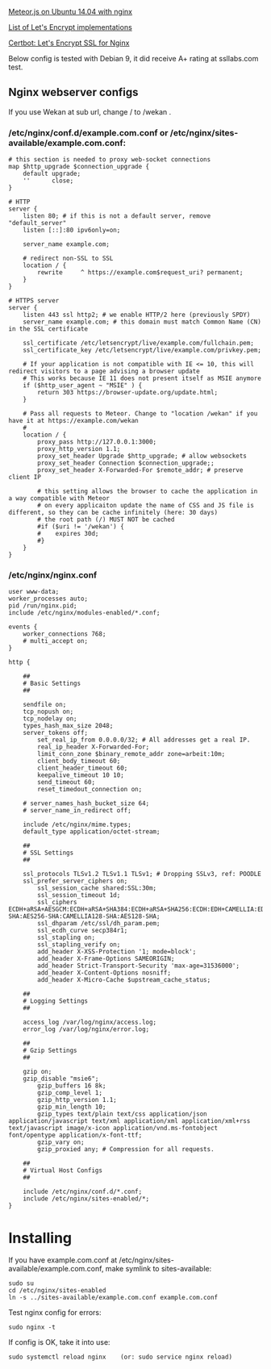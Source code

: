 [Meteor.js on Ubuntu 14.04 with nginx](https://www.digitalocean.com/community/tutorials/how-to-deploy-a-meteor-js-application-on-ubuntu-14-04-with-nginx)

[List of Let's Encrypt implementations](https://community.letsencrypt.org/t/list-of-client-implementations/2103)

[Certbot: Let's Encrypt SSL for Nginx](https://certbot.eff.org)

Below config is tested with Debian 9, it did receive A+ rating at ssllabs.com test.

## Nginx webserver configs

If you use Wekan at sub url, change / to /wekan .

### /etc/nginx/conf.d/example.com.conf or /etc/nginx/sites-available/example.com.conf:

```
# this section is needed to proxy web-socket connections
map $http_upgrade $connection_upgrade {
    default upgrade;
    ''      close;
}

# HTTP
server {
    listen 80; # if this is not a default server, remove "default_server"
    listen [::]:80 ipv6only=on;

    server_name example.com;

    # redirect non-SSL to SSL
    location / {
        rewrite     ^ https://example.com$request_uri? permanent;
    }
}

# HTTPS server
server {
    listen 443 ssl http2; # we enable HTTP/2 here (previously SPDY)
    server_name example.com; # this domain must match Common Name (CN) in the SSL certificate

    ssl_certificate /etc/letsencrypt/live/example.com/fullchain.pem;
    ssl_certificate_key /etc/letsencrypt/live/example.com/privkey.pem;

    # If your application is not compatible with IE <= 10, this will redirect visitors to a page advising a browser update
    # This works because IE 11 does not present itself as MSIE anymore
    if ($http_user_agent ~ "MSIE" ) {
        return 303 https://browser-update.org/update.html;
    }

    # Pass all requests to Meteor. Change to "location /wekan" if you have it at https://example.com/wekan
    # 
    location / {
        proxy_pass http://127.0.0.1:3000;
        proxy_http_version 1.1;
        proxy_set_header Upgrade $http_upgrade; # allow websockets
        proxy_set_header Connection $connection_upgrade;;
        proxy_set_header X-Forwarded-For $remote_addr; # preserve client IP

        # this setting allows the browser to cache the application in a way compatible with Meteor
        # on every applicaiton update the name of CSS and JS file is different, so they can be cache infinitely (here: 30 days)
        # the root path (/) MUST NOT be cached
        #if ($uri != '/wekan') {
        #    expires 30d;
        #}
    }
}
```

### /etc/nginx/nginx.conf

```
user www-data;
worker_processes auto;
pid /run/nginx.pid;
include /etc/nginx/modules-enabled/*.conf;

events {
	worker_connections 768;
	# multi_accept on;
}

http {

	##
	# Basic Settings
	##

	sendfile on;
	tcp_nopush on;
	tcp_nodelay on;
	types_hash_max_size 2048;
	server_tokens off;
        set_real_ip_from 0.0.0.0/32; # All addresses get a real IP.
        real_ip_header X-Forwarded-For;
        limit_conn_zone $binary_remote_addr zone=arbeit:10m;
        client_body_timeout 60;
        client_header_timeout 60;
        keepalive_timeout 10 10;
        send_timeout 60;
        reset_timedout_connection on;

	# server_names_hash_bucket_size 64;
	# server_name_in_redirect off;

	include /etc/nginx/mime.types;
	default_type application/octet-stream;

	##
	# SSL Settings
	##

	ssl_protocols TLSv1.2 TLSv1.1 TLSv1; # Dropping SSLv3, ref: POODLE
	ssl_prefer_server_ciphers on;
        ssl_session_cache shared:SSL:30m;
        ssl_session_timeout 1d;
        ssl_ciphers ECDH+aRSA+AESGCM:ECDH+aRSA+SHA384:ECDH+aRSA+SHA256:ECDH:EDH+CAMELLIA:EDH+aRSA:+CAMELLIA256:+AES256:+CAMELLIA128:+AES128:+SSLv3:!aNULL:!eNULL:!LOW:!3DES:!MD5:!EXP:!PSK:!SRP:!DSS:!RC4:!SEED:!ECDSA:CAMELLIA256-SHA:AES256-SHA:CAMELLIA128-SHA:AES128-SHA;
        ssl_dhparam /etc/ssl/dh_param.pem;
        ssl_ecdh_curve secp384r1;
        ssl_stapling on;
        ssl_stapling_verify on;
        add_header X-XSS-Protection '1; mode=block';
        add_header X-Frame-Options SAMEORIGIN;
        add_header Strict-Transport-Security 'max-age=31536000';
        add_header X-Content-Options nosniff;
        add_header X-Micro-Cache $upstream_cache_status;

	##
	# Logging Settings
	##

	access_log /var/log/nginx/access.log;
	error_log /var/log/nginx/error.log;

	##
	# Gzip Settings
	##

	gzip on;
	gzip_disable "msie6";
        gzip_buffers 16 8k;
        gzip_comp_level 1;
        gzip_http_version 1.1;
        gzip_min_length 10;
        gzip_types text/plain text/css application/json application/javascript text/xml application/xml application/xml+rss text/javascript image/x-icon application/vnd.ms-fontobject font/opentype application/x-font-ttf;
        gzip_vary on;
        gzip_proxied any; # Compression for all requests.

	##
	# Virtual Host Configs
	##

	include /etc/nginx/conf.d/*.conf;
	include /etc/nginx/sites-enabled/*;
}
```

# Installing

If you have example.com.conf at /etc/nginx/sites-available/example.com.conf, make symlink to sites-available:

```
sudo su
cd /etc/nginx/sites-enabled
ln -s ../sites-available/example.com.conf example.com.conf
```

Test nginx config for errors:

```
sudo nginx -t
```

If config is OK, take it into use:

```
sudo systemctl reload nginx    (or: sudo service nginx reload)
```
